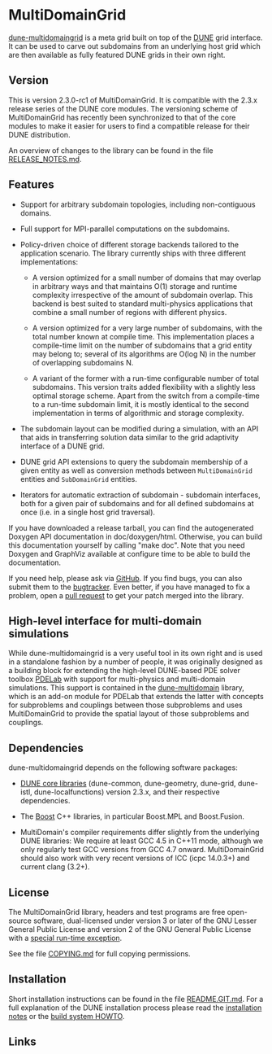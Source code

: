 MultiDomainGrid
===============

[dune-multidomaingrid][1] is a meta grid built on top of the [DUNE][2]
grid interface. It can be used to carve out subdomains from an underlying
host grid which are then available as fully featured DUNE grids in their
own right.


Version
-------

This is version 2.3.0-rc1 of MultiDomainGrid. It is compatible with the 2.3.x release
series of the DUNE core modules. The versioning scheme of MultiDomainGrid has
recently been synchronized to that of the core modules to make it easier for users
to find a compatible release for their DUNE distribution.

An overview of changes to the library can be found in the file
[RELEASE_NOTES.md][13].


Features
--------

* Support for arbitrary subdomain topologies, including non-contiguous domains.

* Full support for MPI-parallel computations on the subdomains.

* Policy-driven choice of different storage backends tailored to the application
  scenario. The library currently ships with three different implementations:

  * A version optimized for a small number of domains that may overlap in arbitrary
    ways and that maintains O(1) storage and runtime complexity irrespective of the
    amount of subdomain overlap. This backend is best suited to standard multi-physics
    applications that combine a small number of regions with different physics.

  * A version optimized for a very large number of subdomains, with the total number
    known at compile time. This implementation places a compile-time limit on the
    number of subdomains that a grid entity may belong to; several of its algorithms
    are O(log N) in the number of overlapping subdomains N.

  * A variant of the former with a run-time configurable number of total subdomains.
    This version traits added flexibility with a slightly less optimal storage scheme.
    Apart from the switch from a compile-time to a run-time subdomain limit, it is mostly
    identical to the second implementation in terms of algorithmic and storage complexity.

* The subdomain layout can be modified during a simulation, with an API that aids in
  transferring solution data similar to the grid adaptivity interface of a DUNE grid.

* DUNE grid API extensions to query the subdomain membership of a given entity as well
  as conversion methods between `MultiDomainGrid` entities and `SubDomainGrid` entities.

* Iterators for automatic extraction of subdomain - subdomain interfaces, both for a
  given pair of subdomains and for all defined subdomains at once (i.e. in a single host
  grid traversal).

If you have downloaded a release tarball, you can find the autogenerated Doxygen
API documentation in doc/doxygen/html. Otherwise, you can build this documentation
yourself by calling "make doc". Note that you need Doxygen and GraphViz available at
configure time to be able to build the documentation.

If you need help, please ask via [GitHub][1]. If you find bugs, you can also submit
them to the [bugtracker][3]. Even better, if you have managed to fix a problem, open
a [pull request][4] to get your patch merged into the library.


High-level interface for multi-domain simulations
-------------------------------------------------

While dune-multidomaingrid is a very useful tool in its own right and is used in
a standalone fashion by a number of people, it was originally designed as a building
block for extending the high-level DUNE-based PDE solver toolbox [PDELab][5] with
support for multi-physics and multi-domain simulations. This support is contained in
the [dune-multidomain][6] library, which is an add-on module for PDELab that extends
the latter with concepts for subproblems and couplings between those subproblems and
uses MultiDomainGrid to provide the spatial layout of those subproblems and couplings.


Dependencies
------------

dune-multidomaingrid depends on the following software packages:

* [DUNE core libraries][1] (dune-common, dune-geometry, dune-grid, dune-istl,
  dune-localfunctions) version 2.3.x, and their respective dependencies.

* The [Boost][7] C++ libraries, in particular Boost.MPL and Boost.Fusion.

* MultiDomain's compiler requirements differ slightly from the underlying DUNE
  libraries: We require at least GCC 4.5 in C++11 mode, although we only
  regularly test GCC versions from GCC 4.7 onward. MultiDomainGrid should also work
  with very recent versions of ICC (icpc 14.0.3+) and current clang (3.2+).


License
-------

The MultiDomainGrid library, headers and test programs are free open-source software,
dual-licensed under version 3 or later of the GNU Lesser General Public License
and version 2 of the GNU General Public License with a [special run-time exception][8].

See the file [COPYING.md][9] for full copying permissions.


Installation
------------

Short installation instructions can be found in the file [README.GIT.md][10].
For a full explanation of the DUNE installation process please read
the [installation notes][11] or the [build system HOWTO][12].


Links
-----

[1]:  http://github.com/smuething/dune-multidomaingrid
[2]:  http://dune-project.org
[3]:  https://github.com/smuething/dune-multidomaingrid/issues
[4]:  https://github.com/smuething/dune-multidomaingrid/pulls
[5]:  http://dune-project.org/pdelab/
[6]:  http://github.com/smuething/dune-multidomain
[7]:  http://boost.org
[8]:  http://gcc.gnu.org/onlinedocs/libstdc++/faq.html#faq.license
[9]:  COPYING.md
[10]: README.GIT.md
[11]: http://dune-project.org/doc/installation-notes.html
[12]: http://dune-project.org/doc/buildsystem/buildsystem.pdf
[13]: RELEASES_NOTES.md